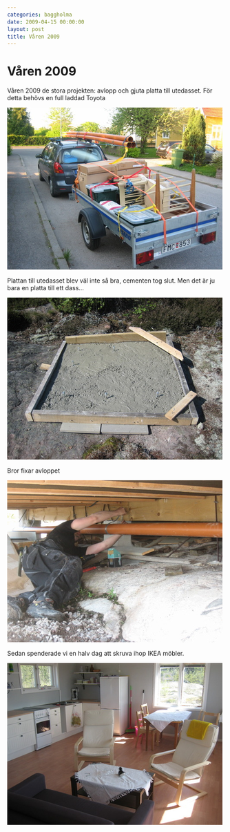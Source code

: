 ```yaml
---
categories: baggholma
date: 2009-04-15 00:00:00
layout: post
title: Våren 2009
---
```


# Våren 2009


Våren 2009 de stora projekten: avlopp och gjuta platta till utedasset. För detta behövs en full laddad Toyota

![](/assets/111173755541_0.jpg)

Plattan till utedasset blev väl inte så bra, cementen tog slut. Men det är ju bara en platta till ett dass…

![](/assets/111173755541_1.jpg)

Bror fixar avloppet

![](/assets/111173755541_2.jpg)

Sedan spenderade vi en halv dag att skruva ihop IKEA möbler.

![](/assets/111173755541_3.jpg)
